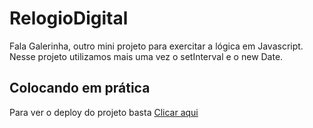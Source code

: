 # RelogioDigital
Fala Galerinha, outro mini projeto para exercitar a lógica em Javascript. Nesse projeto utilizamos mais uma vez o setInterval e o new Date. 
## Colocando em prática
Para ver o deploy do projeto basta [Clicar aqui](https://eu-jompa.github.io/RelogioDigital/)